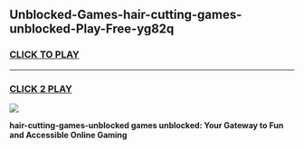 
## Unblocked-Games-hair-cutting-games-unblocked-Play-Free-yg82q
<h3>
<a href="https://premium76.site?title=hair-cutting-games-unblocked&ref=09A">CLICK TO PLAY</a></h3>
<hr>

<h3>
<a href="https://premium76.site?title=hair-cutting-games-unblocked&ref=09A">CLICK 2 PLAY</a>
  
</h3>

<a href="https://premium76.site?title=hair-cutting-games-unblocked&ref=09A"><img src="https://clearcache.store/games.png"></a>


**hair-cutting-games-unblocked games unblocked: Your Gateway to Fun and Accessible Online Gaming**
